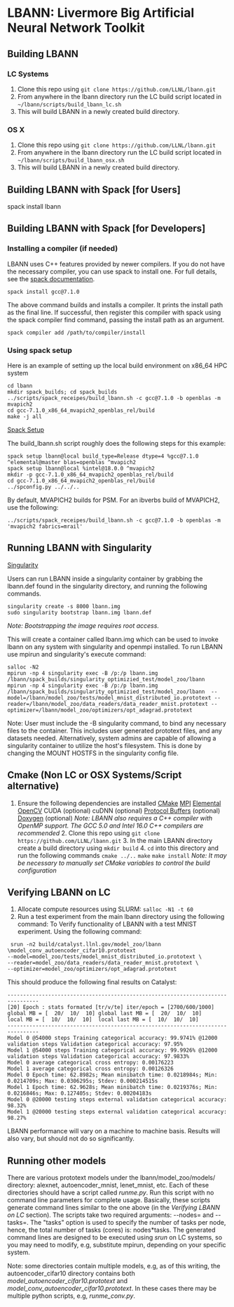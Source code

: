 # LBANN: Livermore Big Artificial Neural Network Toolkit
## Building LBANN

### LC Systems
   1. Clone this repo using `git clone https://github.com/LLNL/lbann.git`
   2. From anywhere in the lbann directory run the LC build script located in  
   `~/lbann/scripts/build_lbann_lc.sh`
   3. This will build LBANN in a newly created build directory.

### OS X
   1. Clone this repo using `git clone https://github.com/LLNL/lbann.git`
   2. From anywhere in the lbann directory run the LC build script located in  
   `~/lbann/scripts/build_lbann_osx.sh`
   3. This will build LBANN in a newly created build directory.

## Building LBANN with Spack [for Users]

   spack install lbann

## Building LBANN with Spack [for Developers]

### Installing a compiler (if needed)

LBANN uses C++ features provided by newer compilers.  If you do not have the necessary compiler, you can use spack to install one.  For full details, see the [spack documentation](http://spack.readthedocs.io/en/latest/getting_started.html#compiler-configuration).

    spack install gcc@7.1.0

The above command builds and installs a compiler.  It prints the install path as the final line.  If successful, then register this compiler with spack using the spack compiler find command, passing the install path as an argument.

    spack compiler add /path/to/compiler/install

### Using spack setup

Here is an example of setting up the local build environment on x86\_64 HPC system

    cd lbann
    mkdir spack_builds; cd spack_builds
    ../scripts/spack_receipes/build_lbann.sh -c gcc@7.1.0 -b openblas -m mvapich2
    cd gcc-7.1.0_x86_64_mvapich2_openblas_rel/build
    make -j all

[Spack Setup](http://spack.readthedocs.io/en/latest/packaging_guide.html?highlight=spack%20diy#build-system-configuration-support)

The build\_lbann.sh script roughly does the following steps for this example:

    spack setup lbann@local build_type=Release dtype=4 %gcc@7.1.0 ^elemental@master blas=openblas ^mvapich2
    spack setup lbann@local %intel@18.0.0 ^mvapich2
    mkdir -p gcc-7.1.0_x86_64_mvapich2_openblas_rel/build
    cd gcc-7.1.0_x86_64_mvapich2_openblas_rel/build
    ../spconfig.py ../../..

By default, MVAPICH2 builds for PSM.  For an ibverbs build of MVAPICH2, use the following:

    ../scripts/spack_receipes/build_lbann.sh -c gcc@7.1.0 -b openblas -m 'mvapich2 fabrics=mrail'

## Running LBANN with Singularity

[Singularity](http://singularity.lbl.gov/)

Users can run LBANN inside a singularity container by grabbing the lbann.def found in the singularity directory, and running the following commands. 
```
singularity create -s 8000 lbann.img
sudo singularity bootstrap lbann.img lbann.def
```
*Note: Bootstrapping the image requires root access.*

This will create a container called lbann.img which can be used to invoke lbann on any system with singularity and openmpi installed.
To run LBANN use mpirun and singularity's execute command:
```
salloc -N2
mpirun -np 4 singularity exec -B /p:/p lbann.img /lbann/spack_builds/singularity_optimizied_test/model_zoo/lbann  mpirun -np 4 singularity exec -B /p:/p lbann.img /lbann/spack_builds/singularity_optimizied_test/model_zoo/lbann  --model=/lbann/model_zoo/tests/model_mnist_distributed_io.prototext --reader=/lbann/model_zoo/data_readers/data_reader_mnist.prototext --optimizer=/lbann/model_zoo/optimizers/opt_adagrad.prototext 
```
Note: User must include the -B singularity command, to bind any necessary files to the container. This includes user generated prototext files, and any datasets needed. Alternatively, system admins are capable of allowing a singularity container to utilize the host's filesystem. This is done by changing the MOUNT HOSTFS in the singularity config file.

## Cmake (Non LC or OSX Systems/Script alternative)
   1. Ensure the following dependencies are installed
    [CMake](https://software.llnl.gov/lbann/cmake.html)
    [MPI](https://software.llnl.gov/lbann/mpi.html)
    [Elemental](https://software.llnl.gov/lbann/elemental.html)
    [OpenCV](https://software.llnl.gov/lbann/opencv.html)
    CUDA (optional)
    cuDNN (optional)
    [Protocol Buffers](https://software.llnl.gov/lbann/protobuf.html) (optional)
    [Doxygen](https://software.llnl.gov/lbann/doxygen.html) (optional)
    *Note: LBANN also requires a C++ compiler with OpenMP support. The GCC 5.0 and Intel 16.0 C++ compilers are recommended*
    2. Clone this repo using `git clone https://github.com/LLNL/lbann.git`
    3. In the main LBANN directory create a build directory using `mkdir build`
    4. `cd` into this directory and run the following commands
    `cmake ../..`
    `make`
    `make install`
    *Note: It may be necessary to manually set CMake variables to control the build configuration*

## Verifying LBANN on LC
   1. Allocate compute resources using SLURM: `salloc -N1 -t 60`
   2. Run a test experiment from the main lbann directory using the following command:
   To Verify functionality of LBANN with a test MNIST experiment. Using the following command:
 ```
  srun -n2 build/catalyst.llnl.gov/model_zoo/lbann \model_conv_autoencoder_cifar10.prototext
--model=model_zoo/tests/model_mnist_distributed_io.prototext \
--reader=model_zoo/data_readers/data_reader_mnist.prototext \
--optimizer=model_zoo/optimizers/opt_adagrad.prototext
```
  This should produce the following final results on Catalyst:
  ```
  --------------------------------------------------------------------------------
  [20] Epoch : stats formated [tr/v/te] iter/epoch = [2700/600/1000]
  global MB = [  20/  10/  10] global last MB = [  20/  10/  10]
  local MB = [  10/  10/  10]  local last MB = [  10/  10/  10]
  --------------------------------------------------------------------------------
  Model 0 @54000 steps Training categorical accuracy: 99.9741% @12000 validation steps Validation categorical accuracy: 97.95%
  Model 1 @54000 steps Training categorical accuracy: 99.9926% @12000 validation steps Validation categorical accuracy: 97.9833%
  Model 0 average categorical cross entropy: 0.00176223
  Model 1 average categorical cross entropy: 0.00126326
  Model 0 Epoch time: 62.8982s; Mean minibatch time: 0.0218984s; Min: 0.0214709s; Max: 0.0306295s; Stdev: 0.000214515s
  Model 1 Epoch time: 62.9628s; Mean minibatch time: 0.0219376s; Min: 0.0216846s; Max: 0.127405s; Stdev: 0.00204183s
  Model 0 @20000 testing steps external validation categorical accuracy: 98.32%
  Model 1 @20000 testing steps external validation categorical accuracy: 98.27%
``` 
  LBANN performance will vary on a machine to machine basis. Results will also vary, but should not do so significantly. 

## Running other models
There are various prototext models under the lbann/model_zoo/models/ directory: alexnet, autoencoder_mnist, lenet_mnist, etc. Each of these directories should have a script called *runme.py*. Run this script with no command line parameters for complete usage. Basically, these scripts generate command lines similar to the one above (in the *Verifying LBANN on LC* section). The scripts take two required arguments: --nodes=<int> and --tasks=<int>. The "tasks" option is used to specify the number of tasks per node, hence, the total number of tasks (cores) is: nodes*tasks. The generated command lines are designed to be executed using *srun* on LC systems, so you may need to modify, e.g, substitute mpirun, depending on your specific system.

Note: some directories contain multiple models, e.g, as of this writing, the autoencoder_cifar10 directory contains both *model_autoencoder_cifar10.prototext* and *model_conv_autoencoder_cifar10.prototext*. In these cases there may be multiple python scripts, e.g, *runme_conv.py*.

